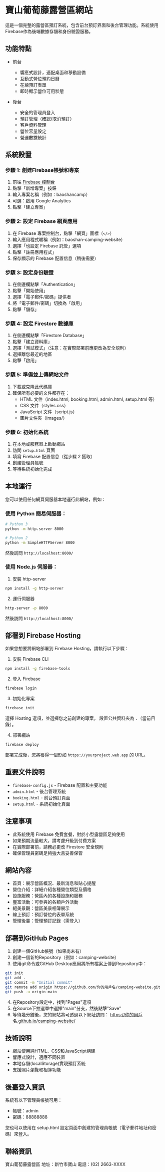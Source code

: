 # 寶山葡萄藤露營區網站

這是一個完整的露營區預訂系統，包含前台預訂界面和後台管理功能。系統使用Firebase作為後端數據存儲和身份驗證服務。

## 功能特點

- 前台
  - 響應式設計，適配桌面和移動設備
  - 互動式營位預約日曆
  - 在線預訂表單
  - 即時顯示營位可用狀態

- 後台
  - 安全的管理員登入
  - 預訂管理（確認/取消預訂）
  - 客戶資料管理
  - 營位容量設定
  - 營運數據統計

## 系統設置

### 步驟 1: 創建Firebase帳號和專案

1. 前往 [Firebase 控制台](https://console.firebase.google.com/)
2. 點擊「新增專案」按鈕
3. 輸入專案名稱（例如：baoshancamp）
4. 可選：啟用 Google Analytics
5. 點擊「建立專案」

### 步驟 2: 設定 Firebase 網頁應用

1. 在 Firebase 專案控制台，點擊「網頁」圖標（`</>`）
2. 輸入應用程式暱稱（例如：baoshan-camping-website）
3. 選擇「也設定 Firebase 託管」選項
4. 點擊「註冊應用程式」
5. 保存顯示的 Firebase 配置信息（稍後需要）

### 步驟 3: 設定身份驗證

1. 在側邊欄點擊「Authentication」
2. 點擊「開始使用」
3. 選擇「電子郵件/密碼」提供者
4. 將「電子郵件/密碼」切換為「啟用」
5. 點擊「儲存」

### 步驟 4: 設定 Firestore 數據庫

1. 在側邊欄點擊「Firestore Database」
2. 點擊「建立資料庫」
3. 選擇「測試模式」（注意：在實際部署前應更改為安全規則）
4. 選擇離您最近的地區
5. 點擊「啟用」

### 步驟 5: 準備並上傳網站文件

1. 下載或克隆此代碼庫
2. 確保所有必要的文件都存在：
   - HTML 文件（index.html, booking.html, admin.html, setup.html 等）
   - CSS 文件（styles.css）
   - JavaScript 文件（script.js）
   - 圖片文件夾（images/）

### 步驟 6: 初始化系統

1. 在本地或服務器上啟動網站
2. 訪問 `setup.html` 頁面
3. 填寫 Firebase 配置信息（從步驟 2 獲取）
4. 創建管理員帳號
5. 等待系統初始化完成

## 本地運行

您可以使用任何網頁伺服器本地運行此網站，例如：

### 使用 Python 簡易伺服器：

```bash
# Python 3
python -m http.server 8000

# Python 2
python -m SimpleHTTPServer 8000
```

然後訪問 `http://localhost:8000/`

### 使用 Node.js 伺服器：

1. 安裝 http-server
```bash
npm install -g http-server
```

2. 運行伺服器
```bash
http-server -p 8000
```

然後訪問 `http://localhost:8000/`

## 部署到 Firebase Hosting

如果您想要將網站部署到 Firebase Hosting，請執行以下步驟：

1. 安裝 Firebase CLI
```bash
npm install -g firebase-tools
```

2. 登入 Firebase
```bash
firebase login
```

3. 初始化專案
```bash
firebase init
```
選擇 Hosting 選項，並選擇您之前創建的專案。
設置公共資料夾為 `.`（當前目錄）。

4. 部署網站
```bash
firebase deploy
```

部署完成後，您將獲得一個形如 `https://yourproject.web.app` 的 URL。

## 重要文件說明

- `firebase-config.js` - Firebase 配置和主要功能
- `admin.html` - 後台管理系統
- `booking.html` - 前台預訂頁面
- `setup.html` - 系統初始化頁面

## 注意事項

- 此系統使用 Firebase 免費套餐，對於小型露營區足夠使用
- 如果預期流量較大，請考慮升級到付費方案
- 在實際部署前，請務必更改 Firestore 安全規則
- 確保管理員密碼足夠強大且妥善保管

## 網站內容

- 首頁：展示營區概況、最新消息和貼心提醒
- 營位介紹：詳細介紹各種營位類型及價格
- 設施服務：營區內的各種設施和服務
- 豐富活動：可參與的各類戶外活動
- 絕美景觀：營區美景相簿展示
- 線上預訂：預訂營位的表單系統
- 管理後臺：管理預訂記錄（需登入）

## 部署到GitHub Pages

1. 創建一個GitHub帳號（如果尚未有）
2. 創建一個新的Repository（例如：camping-website）
3. 使用git命令或GitHub Desktop應用將所有檔案上傳到Repository中：

```bash
git init
git add .
git commit -m "Initial commit"
git remote add origin https://github.com/你的用戶名/camping-website.git
git push -u origin main
```

4. 在Repository設定中，找到"Pages"選項
5. 在Source下拉選單中選擇"main"分支，然後點擊"Save"
6. 等待幾分鐘後，您的網站將可透過以下網址訪問：
   https://你的用戶名.github.io/camping-website/

## 技術說明

- 網站使用純HTML、CSS和JavaScript構建
- 響應式設計，適應不同裝置
- 本地存儲(localStorage)實現預訂系統
- 支援照片瀏覽和相簿功能

## 後臺登入資訊

系統有以下管理員帳號可用：

- 帳號：admin
- 密碼：88888888

您也可以使用在 setup.html 設定頁面中創建的管理員帳號（電子郵件地址和密碼）來登入。

## 聯絡資訊

寶山葡萄藤露營區
地址：新竹市寶山
電話：(02) 2663-XXXX 